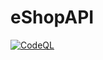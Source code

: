 # eShopAPI

[![CodeQL](https://github.com/Evilazaro/eShopAPI/actions/workflows/codeql.yml/badge.svg)](https://github.com/Evilazaro/eShopAPI/actions/workflows/codeql.yml)
